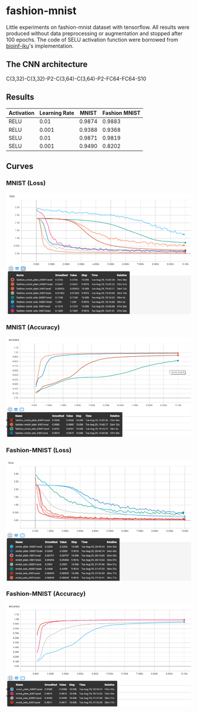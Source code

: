 # fashion-mnist
Little experiments on fashion-mnist dataset with tensorflow.
All results were produced without data preprocessing or augmentation and stopped after 100 epochs. The code of SELU activation function were borrowed from [bioinf-jku](https://github.com/bioinf-jku/SNNs)'s implementation.

## The CNN architecture
C(3,32)-C(3,32)-P2-C(3,64)-C(3,64)-P2-FC64-FC64-S10


## Results
|Activation|Learning Rate|MNIST|Fashion MNIST|
|---|---|---|---|
|RELU|0.01|0.9874|0.9883|
|RELU|0.001|0.9388|0.9368|
|SELU|0.01|0.9871|0.9819|
|SELU|0.001|0.9490|0.8202|



## Curves
### MNIST (Loss)
![image](imgs/fashion_loss.png)
### MNIST (Accuracy)
![image](imgs/fashion_accuracy.png)
### Fashion-MNIST (Loss)
![image](imgs/mnist_loss.png)
### Fashion-MNIST (Accuracy)
![image](imgs/mnist_accuracy.png)

